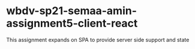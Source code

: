# wbdv-sp21-semaa-amin-assignment5-client-react
This assignment expands on SPA to provide server side support and state
